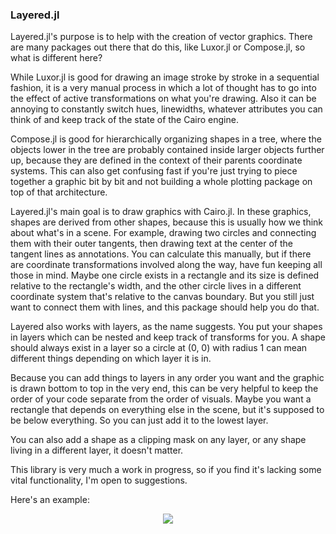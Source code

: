 ### Layered.jl

Layered.jl's purpose is to help with the creation of vector graphics.
There are many packages out there that do this, like Luxor.jl or Compose.jl, so
what is different here?

While Luxor.jl is good for drawing an image stroke by stroke in a sequential
fashion, it is a very manual process in which a lot of thought has to go into the
effect of active transformations on what you're drawing. Also it can be annoying
to constantly switch hues, linewidths, whatever attributes you can think of and
keep track of the state of the Cairo engine.

Compose.jl is good for hierarchically organizing shapes in a tree, where the objects
lower in the tree are probably contained inside larger objects further up, because
they are defined in the context of their parents coordinate systems. This can also
get confusing fast if you're just trying to piece together a graphic bit by
bit and not building a whole plotting package on top of that architecture.

Layered.jl's main goal is to draw graphics with Cairo.jl.
In these graphics, shapes are derived from other shapes, because this is usually how we think about what's in a scene.
For example, drawing two circles and connecting them with their outer tangents, then drawing
text at the center of the tangent lines as annotations. You can calculate this manually,
but if there are coordinate transformations involved along the way, have fun keeping
all those in mind. Maybe one circle exists in a rectangle and its size is defined
relative to the rectangle's width, and the other circle lives in a different
coordinate system that's relative to the canvas boundary. But you still just want to
connect them with lines, and this package should help you do that.

Layered also works with layers, as the name suggests. You put your shapes in layers which
can be nested and keep track of transforms for you. A shape should always exist in a layer
so a circle at (0, 0) with radius 1 can mean different things depending on which layer
it is in.

Because you can add things to layers in any order you want and the graphic is drawn bottom to top in the very end, this can be very helpful to keep the order of your code separate from the
order of visuals. Maybe you want a rectangle that depends on everything else in the scene, but
it's supposed to be below everything. So you can just add it to the lowest layer.

You can also add a shape as a clipping mask on any layer, or any shape living in a different layer, it doesn't matter.

This library is very much a work in progress, so if you find it's lacking some vital functionality, I'm open to suggestions.

Here's an example:
<p align="center">
  <img src="https://raw.githubusercontent.com/jkrumbiegel/Layered.jl/master/examples/01_experimental_paradigm/example.svg?sanitize=true">
</p>
